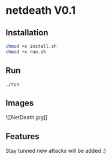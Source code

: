 # netdeath V0.1
## Installation
```bash
chmod +x install.sh
chmod +x run.sh
```
## Run
```bash
./run
```
## Images
![[NetDeath.jpg]]
## Features
Stay tunned new attacks will be added :)